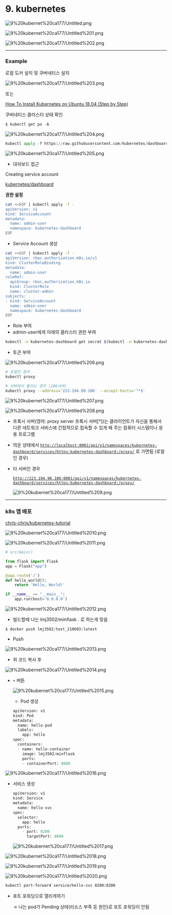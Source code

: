 # 9. kubernetes

![9%20kubernet%20ca177/Untitled.png](9%20kubernet%20ca177/Untitled.png)

![9%20kubernet%20ca177/Untitled%201.png](9%20kubernet%20ca177/Untitled%201.png)

![9%20kubernet%20ca177/Untitled%202.png](9%20kubernet%20ca177/Untitled%202.png)

---

### Example

로컬 도커 설치 및 쿠버네티스 설치

![9%20kubernet%20ca177/Untitled%203.png](9%20kubernet%20ca177/Untitled%203.png)

또는

[How To Install Kubernetes on Ubuntu 18.04 (Step by Step)](https://phoenixnap.com/kb/install-kubernetes-on-ubuntu)

쿠버네티스 클러스터 상태 확인

```python
$ kubectl get po -A
```

![9%20kubernet%20ca177/Untitled%204.png](9%20kubernet%20ca177/Untitled%204.png)

```python
kubectl apply -f https://raw.githubusercontent.com/kubernetes/dashboard/v2.2.0/aio/deploy/recommended.yaml
```

![9%20kubernet%20ca177/Untitled%205.png](9%20kubernet%20ca177/Untitled%205.png)

- 대쉬보드 접근

Creating service account

[kubernetes/dashboard](https://github.com/kubernetes/dashboard/blob/master/docs/user/access-control/creating-sample-user.md)

**권한 설정**

```bash
cat <<EOF | kubectl apply -f -
apiVersion: v1
kind: ServiceAccount
metadata:
  name: admin-user
  namespace: kubernetes-dashboard
EOF
```

- Service Account 생성

```bash
cat <<EOF | kubectl apply -f -
apiVersion: rbac.authorization.k8s.io/v1
kind: ClusterRoleBinding
metadata:
  name: admin-user
roleRef:
  apiGroup: rbac.authorization.k8s.io
  kind: ClusterRole
  name: cluster-admin
subjects:
- kind: ServiceAccount
  name: admin-user
  namespace: kubernetes-dashboard
EOF
```

- Role 부여
- admin-user에게 아래의 클러스터 권한 부여

```bash
kubectl -n kubernetes-dashboard get secret $(kubectl -n kubernetes-dashboard get sa/admin-user -o jsonpath="{.secrets[0].name}") -o go-template="{{.data.token | base64decode}}"
```

- 토큰 부여

![9%20kubernet%20ca177/Untitled%206.png](9%20kubernet%20ca177/Untitled%206.png)

```bash
# 로컬인 경우
kubectl proxy

# 서버에서 돌리는 경우 (106서버)
kubectl proxy --address='223.194.90.106' --accept-hosts='^*$'

```

![9%20kubernet%20ca177/Untitled%207.png](9%20kubernet%20ca177/Untitled%207.png)

![9%20kubernet%20ca177/Untitled%208.png](9%20kubernet%20ca177/Untitled%208.png)

- 프록시 서버(영어: proxy server 프록시 서버[*])는 클라이언트가 자신을 통해서 다른 네트워크 서비스에 간접적으로 접속할 수 있게 해 주는 컴퓨터 시스템이나 응용 프로그램
- 띄운 상태에서 [`http://localhost:8001/api/v1/namespaces/kubernetes-dashboard/services/https:kubernetes-dashboard:/proxy/`](http://localhost:8001/api/v1/namespaces/kubernetes-dashboard/services/https:kubernetes-dashboard:/proxy/) 로 가면됨 (로컬인 경우)
- 타 서버인 경우
    
    [`http://223.194.90.106:8001/api/v1/namespaces/kubernetes-dashboard/services/https:kubernetes-dashboard:/proxy/`](http://localhost:8001/api/v1/namespaces/kubernetes-dashboard/services/https:kubernetes-dashboard:/proxy/) 
    
    ![9%20kubernet%20ca177/Untitled%209.png](9%20kubernet%20ca177/Untitled%209.png)
    

---

### k8s 앱 배포

[chris-chris/kubernetes-tutorial](https://github.com/chris-chris/kubernetes-tutorial)

![9%20kubernet%20ca177/Untitled%2010.png](9%20kubernet%20ca177/Untitled%2010.png)

![9%20kubernet%20ca177/Untitled%2011.png](9%20kubernet%20ca177/Untitled%2011.png)

```python
# src/main()

from flask import Flask
app = Flask("app")

@app.route('/')
def hello_world():
    return 'Hello, World!'

if __name__ == "__main__":
    app.run(host='0.0.0.0')
```

![9%20kubernet%20ca177/Untitled%2012.png](9%20kubernet%20ca177/Untitled%2012.png)

- 빌드할때 나는 lmj3502/minflask . 로 하는게 맞음

```python
$ docker push lmj3502/test_210603:latest
```

- Push

![9%20kubernet%20ca177/Untitled%2013.png](9%20kubernet%20ca177/Untitled%2013.png)

- 위 코드 복사 후

![9%20kubernet%20ca177/Untitled%2014.png](9%20kubernet%20ca177/Untitled%2014.png)

- `+` 버튼
    
    ![9%20kubernet%20ca177/Untitled%2015.png](9%20kubernet%20ca177/Untitled%2015.png)
    
    - Pod 생성
    
    ```python
    apiVersion: v1
    kind: Pod
    metadata:
      name: hello-pod
      labels:
        app: hello
    spec:
      containers:
      - name: hello-container
        image: lmj3502/minflask
        ports:
        - containerPort: 8000
    ```
    

![9%20kubernet%20ca177/Untitled%2016.png](9%20kubernet%20ca177/Untitled%2016.png)

- 서비스 생성
    
    ```python
    apiVersion: v1
    kind: Service
    metadata:
      name: hello-svc
    spec:
      selector:
        app: hello
      ports:
        - port: 8200
          targetPort: 8000
    ```
    
    ![9%20kubernet%20ca177/Untitled%2017.png](9%20kubernet%20ca177/Untitled%2017.png)
    

![9%20kubernet%20ca177/Untitled%2018.png](9%20kubernet%20ca177/Untitled%2018.png)

![9%20kubernet%20ca177/Untitled%2019.png](9%20kubernet%20ca177/Untitled%2019.png)

![9%20kubernet%20ca177/Untitled%2020.png](9%20kubernet%20ca177/Untitled%2020.png)

```bash
kubectl port-forward service/hello-svc 8200:8200
```

- 포트 포워딩으로 열리게하기
    
    → 나는 pod가 Pending 상태(리소스 부족 등 원인)로 포트 포워딩이 안됨